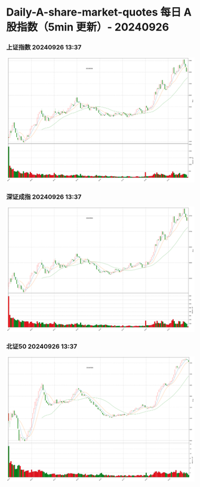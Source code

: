 
# Daily-A-share-market-quotes 每日 A 股指数（5min 更新）- 20240926

### 上证指数 20240926 13:37
![](./fig/2024/9/20240926-sh000001.png)

### 深证成指 20240926 13:37
![](./fig/2024/9/20240926-sz399001.png)

### 北证50 20240926 13:37
![](./fig/2024/9/20240926-bj899050.png)
